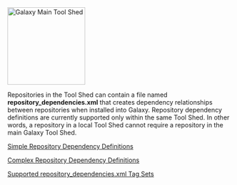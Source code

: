 <div class='center'> <a href='http://toolshed.g2.bx.psu.edu'><img src="/src/images/Logos/ToolShed.jpg" alt="Galaxy Main Tool Shed" height="174" /></a> </div>

Repositories in the Tool Shed can contain a file named **repository_dependencies.xml** that creates dependency relationships between repositories when installed into Galaxy.  Repository dependency definitions are currently supported only within the same Tool Shed.  In other words, a repository in a local Tool Shed cannot require a repository in the main Galaxy Tool Shed.

[Simple Repository Dependency Definitions](/src/SimpleRepositoryDependencies/index.md)

[Complex Repository Dependency Definitions](/src/ComplexRepositoryDependencies/index.md)

[Supported repository_dependencies.xml Tag Sets](/src/RepositoryDependenciesTagSets/index.md)
